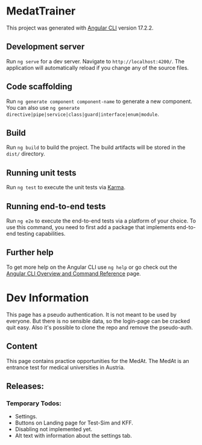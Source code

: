 # MedatTrainer

This project was generated with [Angular CLI](https://github.com/angular/angular-cli) version 17.2.2.

## Development server

Run `ng serve` for a dev server. Navigate to `http://localhost:4200/`. The application will automatically reload if you change any of the source files.

## Code scaffolding

Run `ng generate component component-name` to generate a new component. You can also use `ng generate directive|pipe|service|class|guard|interface|enum|module`.

## Build

Run `ng build` to build the project. The build artifacts will be stored in the `dist/` directory.

## Running unit tests

Run `ng test` to execute the unit tests via [Karma](https://karma-runner.github.io).

## Running end-to-end tests

Run `ng e2e` to execute the end-to-end tests via a platform of your choice. To use this command, you need to first add a package that implements end-to-end testing capabilities.

## Further help

To get more help on the Angular CLI use `ng help` or go check out the [Angular CLI Overview and Command Reference](https://angular.io/cli) page.

# Dev Information

This page has a pseudo authentication. It is not meant to be used by everyone.
But there is no sensible data, so the login-page can be cracked quit easy.
Also it's possible to clone the repo and remove the pseudo-auth.

##  Content
This page contains practice opportunities for the MedAt. 
The MedAt is an entrance test for medical universities in Austria.

## Releases:


### Temporary Todos:
- Settings.
- Buttons on Landing page for Test-Sim and KFF.
- Disabling not implemented yet.
- Alt text with information about the settings tab.
